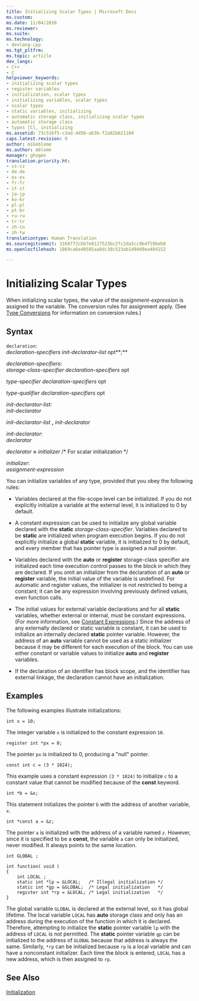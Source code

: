 ```yaml
---
title: Initializing Scalar Types | Microsoft Docs
ms.custom: 
ms.date: 11/04/2016
ms.reviewer: 
ms.suite: 
ms.technology:
- devlang-cpp
ms.tgt_pltfrm: 
ms.topic: article
dev_langs:
- C++
- C
helpviewer_keywords:
- initializing scalar types
- register variables
- initialization, scalar types
- initializing variables, scalar types
- scalar types
- static variables, initializing
- automatic storage class, initializing scalar types
- automatic storage class
- types [C], initializing
ms.assetid: 73c516f5-c3ad-4d56-ab3b-f2a82b621104
caps.latest.revision: 9
author: mikeblome
ms.author: mblome
manager: ghogen
translation.priority.ht:
- cs-cz
- de-de
- es-es
- fr-fr
- it-it
- ja-jp
- ko-kr
- pl-pl
- pt-br
- ru-ru
- tr-tr
- zh-cn
- zh-tw
translationtype: Human Translation
ms.sourcegitcommit: 3168772cbb7e8127523bc2fc2da5cc9b4f59beb8
ms.openlocfilehash: 1869ca6e40585aa8dc38c523ab1494d9ea484152

---
```

# Initializing Scalar Types
When initializing scalar types, the value of the *assignment-expression* is assigned to the variable. The conversion rules for assignment apply. (See [Type Conversions](../c-language/type-conversions-c.md) for information on conversion rules.)  
  
## Syntax  
 `declaration`:  
 *declaration-specifiers init-declarator-list* opt**;**  
  
 *declaration-specifiers*:  
 *storage-class-specifier declaration-specifiers* opt  
  
 *type-specifier declaration-specifiers* opt  
  
 *type-qualifier declaration-specifiers* opt  
  
 *init-declarator-list*:  
 *init-declarator*  
  
 *init-declarator-list*  **,**  *init-declarator*  
  
 *init-declarator*:  
 *declarator*  
  
 *declarator*  **=**  *initializer* /* For scalar initialization \*/  
  
 *initializer*:  
 *assignment-expression*  
  
 You can initialize variables of any type, provided that you obey the following rules:  
  
-   Variables declared at the file-scope level can be initialized. If you do not explicitly initialize a variable at the external level, it is initialized to 0 by default.  
  
-   A constant expression can be used to initialize any global variable declared with the **static** *storage-class-specifier*. Variables declared to be **static** are initialized when program execution begins. If you do not explicitly initialize a global **static** variable, it is initialized to 0 by default, and every member that has pointer type is assigned a null pointer.  
  
-   Variables declared with the **auto** or **register** storage-class specifier are initialized each time execution control passes to the block in which they are declared. If you omit an initializer from the declaration of an **auto** or **register** variable, the initial value of the variable is undefined. For automatic and register values, the initializer is not restricted to being a constant; it can be any expression involving previously defined values, even function calls.  
  
-   The initial values for external variable declarations and for all **static** variables, whether external or internal, must be constant expressions. (For more information, see [Constant Expressions](../c-language/c-constant-expressions.md).) Since the address of any externally declared or static variable is constant, it can be used to initialize an internally declared **static** pointer variable. However, the address of an **auto** variable cannot be used as a static initializer because it may be different for each execution of the block. You can use either constant or variable values to initialize **auto** and **register** variables.  
  
-   If the declaration of an identifier has block scope, and the identifier has external linkage, the declaration cannot have an initialization.  
  
## Examples  
 The following examples illustrate initializations:  
  
```  
int x = 10;   
```  
  
 The integer variable `x` is initialized to the constant expression `10`.  
  
```  
register int *px = 0;  
```  
  
 The pointer `px` is initialized to 0, producing a "null" pointer.  
  
```  
const int c = (3 * 1024);  
```  
  
 This example uses a constant expression `(3 * 1024)` to initialize `c` to a constant value that cannot be modified because of the **const** keyword.  
  
```  
int *b = &x;  
```  
  
 This statement initializes the pointer `b` with the address of another variable, `x`.  
  
```  
int *const a = &z;  
```  
  
 The pointer `a` is initialized with the address of a variable named `z`. However, since it is specified to be a **const**, the variable `a` can only be initialized, never modified. It always points to the same location.  
  
```  
int GLOBAL ;  
  
int function( void )  
{  
    int LOCAL ;  
    static int *lp = &LOCAL;   /* Illegal initialization */  
    static int *gp = &GLOBAL;  /* Legal initialization   */  
    register int *rp = &LOCAL; /* Legal initialization   */  
}  
```  
  
 The global variable `GLOBAL` is declared at the external level, so it has global lifetime. The local variable `LOCAL` has **auto** storage class and only has an address during the execution of the function in which it is declared. Therefore, attempting to initialize the **static** pointer variable `lp` with the address of `LOCAL` is not permitted. The **static** pointer variable `gp` can be initialized to the address of `GLOBAL` because that address is always the same. Similarly, `*rp` can be initialized because `rp` is a local variable and can have a nonconstant initializer. Each time the block is entered, `LOCAL` has a new address, which is then assigned to `rp`.  
  
## See Also  
 [Initialization](../c-language/initialization.md)


<!--HONumber=Jan17_HO1-->


